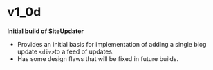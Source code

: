 ﻿
# v1_0d

**Initial build of SiteUpdater**

- Provides an initial basis for implementation of adding a single blog update `<div>`to a feed of updates.
- Has some design flaws that will be fixed in future builds.
